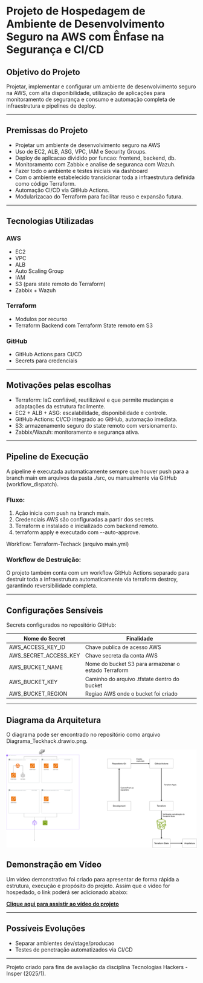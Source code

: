 # Projeto de Hospedagem de Ambiente de Desenvolvimento Seguro na AWS com Ênfase na Segurança e CI/CD

## Objetivo do Projeto

Projetar, implementar e configurar um ambiente de desenvolvimento seguro na AWS, com alta disponibilidade, utilização de aplicações para monitoramento de segurança e consumo e automação completa de infraestrutura e pipelines de deploy.

---

## Premissas do Projeto

- Projetar um ambiente de desenvolvimento seguro na AWS
- Uso de EC2, ALB, ASG, VPC, IAM e Security Groups.
- Deploy de aplicacao dividido por funcao: frontend, backend, db.
- Monitoramento com Zabbix e analise de seguranca com Wazuh.
- Fazer todo o ambiente e testes iniciais via dashboard
- Com o ambiente estabelecido transicionar toda a infraestrutura definida como código Terraform.
- Automação CI/CD via GitHub Actions.
- Modularizacao do Terraform para facilitar reuso e expansão futura.

---

## Tecnologias Utilizadas

### AWS

- EC2
- VPC
- ALB
- Auto Scaling Group
- IAM
- S3 (para state remoto do Terraform)
- Zabbix + Wazuh

### Terraform

- Modulos por recurso
- Terraform Backend com Terraform State remoto em S3

### GitHub

- GitHub Actions para CI/CD
- Secrets para credenciais

---

## Motivações pelas escolhas

- Terraform: IaC confiável, reutilizável e que permite mudanças e adaptações da estrutura facilmente.
- EC2 + ALB + ASG: escalabilidade, disponibilidade e controle.
- GitHub Actions: CI/CD integrado ao GitHub, automação imediata.
- S3: armazenamento seguro do state remoto com versionamento.
- Zabbix/Wazuh: monitoramento e segurança ativa.

---

## Pipeline de Execução

A pipeline é executada automaticamente sempre que houver push para a branch main em arquivos da pasta ./src, ou manualmente via GitHub (workflow_dispatch).

### Fluxo:

1. Ação inicia com push na branch main.
2. Credenciais AWS são configuradas a partir dos secrets.
3. Terraform e instalado e inicializado com backend remoto.
4. terraform apply e executado com --auto-approve.

Workflow: Terraform-Techack (arquivo main.yml)

### Workflow de Destruição:

O projeto também conta com um workflow GitHub Actions separado para destruir toda a infraestrutura automaticamente via terraform destroy, garantindo reversibilidade completa.

---

## Configurações Sensíveis

Secrets configurados no repositório GitHub:

| Nome do Secret        | Finalidade                                          |
| --------------------- | --------------------------------------------------- |
| AWS_ACCESS_KEY_ID     | Chave publica de acesso AWS                         |
| AWS_SECRET_ACCESS_KEY | Chave secreta da conta AWS                          |
| AWS_BUCKET_NAME       | Nome do bucket S3 para armazenar o estado Terraform |
| AWS_BUCKET_KEY        | Caminho do arquivo .tfstate dentro do bucket        |
| AWS_BUCKET_REGION     | Regiao AWS onde o bucket foi criado                 |

---

## Diagrama da Arquitetura

O diagrama pode ser encontrado no repositório como arquivo Diagrama_Teckhack.drawio.png.

![Diagrama da Arquitetura](Diagrama_Techack.drawio.png)

## Demonstração em Vídeo

Um vídeo demonstrativo foi criado para apresentar de forma rápida a estrutura, execução e propósito do projeto. Assim que o vídeo for hospedado, o link poderá ser adicionado abaixo:

[**Clique aqui para assistir ao vídeo do projeto**](#https://youtu.be/OwwOPw-yLHY)

---

## Possíveis Evoluções

- Separar ambientes dev/stage/producao
- Testes de penetração automatizados via CI/CD

---

Projeto criado para fins de avaliação da disciplina Tecnologias Hackers - Insper (2025/1).
